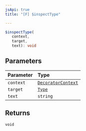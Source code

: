 ```yaml
---
jsApi: true
title: "[F] $inspectType"

---
```

```ts
$inspectType(
   context, 
   target, 
   text): void
```

## Parameters

| Parameter | Type |
| :------ | :------ |
| `context` | [`DecoratorContext`](../interfaces/DecoratorContext.md) |
| `target` | [`Type`](../type-aliases/Type.md) |
| `text` | `string` |

## Returns

`void`
